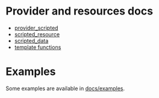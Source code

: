 # Provider and resources docs
- [provider_scripted](api/provider_scripted.md)
- [scripted_resource](api/scripted_resource.md)
- [scripted_data](api/scripted_data.md)
- [template functions](api/template_functions.md)

# Examples

Some examples are available in [docs/examples](examples).